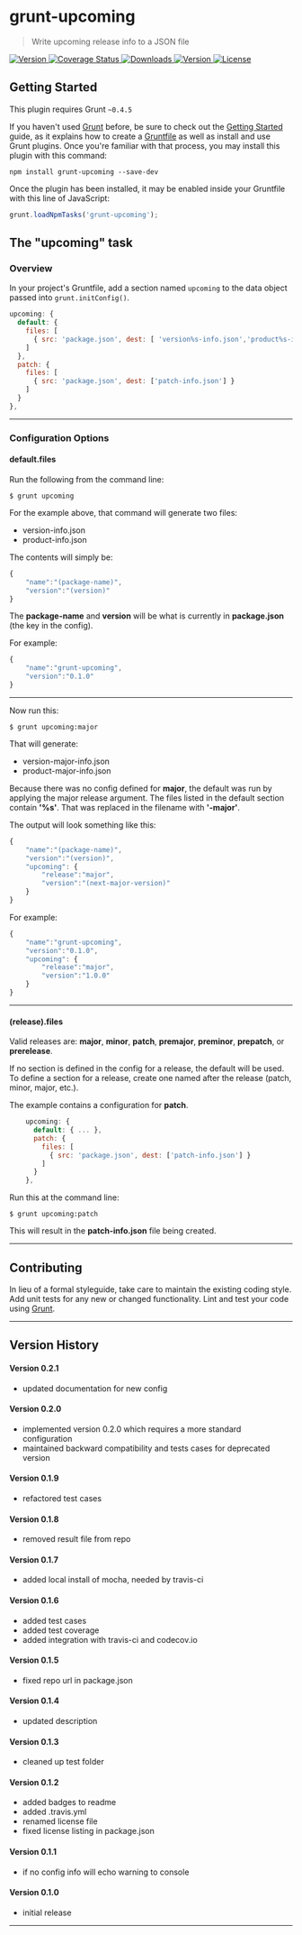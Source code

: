 # grunt-upcoming

> Write upcoming release info to a JSON file

<p align="left">
  <a href="https://travis-ci.org/mitchallen/grunt-upcoming">
    <img src="https://img.shields.io/travis/mitchallen/grunt-upcoming.svg?style=flat-square" alt="Version">
  </a>
  <a href="https://codecov.io/gh/mitchallen/grunt-upcoming">
    <img src="https://codecov.io/gh/mitchallen/grunt-upcoming/branch/master/graph/badge.svg" alt="Coverage Status">
  </a>
  <a href="https://npmjs.org/package/grunt-upcoming">
    <img src="http://img.shields.io/npm/dt/grunt-upcoming.svg?style=flat-square" alt="Downloads">
  </a>
  <a href="https://npmjs.org/package/grunt-upcoming">
    <img src="http://img.shields.io/npm/v/grunt-upcoming.svg?style=flat-square" alt="Version">
  </a>
  <a href="https://npmjs.com/package/grunt-upcoming">
    <img src="https://img.shields.io/npm/l/grunt-upcoming.svg?style=flat-square" alt="License"></a>
  </a>
</p>

## Getting Started
This plugin requires Grunt `~0.4.5`

If you haven't used [Grunt](http://gruntjs.com/) before, be sure to check out the [Getting Started](http://gruntjs.com/getting-started) guide, as it explains how to create a [Gruntfile](http://gruntjs.com/sample-gruntfile) as well as install and use Grunt plugins. Once you're familiar with that process, you may install this plugin with this command:

```shell
npm install grunt-upcoming --save-dev
```

Once the plugin has been installed, it may be enabled inside your Gruntfile with this line of JavaScript:

```js
grunt.loadNpmTasks('grunt-upcoming');
```

## The "upcoming" task

### Overview
In your project's Gruntfile, add a section named `upcoming` to the data object passed into `grunt.initConfig()`.

```js
upcoming: {
  default: {
    files: [
      { src: 'package.json', dest: [ 'version%s-info.json','product%s-info.json' ] }
    ]
  },
  patch: {
    files: [ 
      { src: 'package.json', dest: ['patch-info.json'] }
    ]
  }
},
```

* * *

### Configuration Options

#### default.files

Run the following from the command line:

    $ grunt upcoming
    
For the example above, that command will generate two files:

* version-info.json
* product-info.json

The contents will simply be:

```js
{
	"name":"(package-name)",
	"version":"(version)"
}
```

The __package-name__ and __version__ will be what is currently in __package.json__ (the key in the config).

For example:

```js
{
	"name":"grunt-upcoming",
	"version":"0.1.0"
}
```

* * *

Now run this:

	$ grunt upcoming:major
	
That will generate:

* version-major-info.json
* product-major-info.json

Because there was no config defined for __major__, the default was run by applying the major release argument. The files listed in the default section contain __'%s'__. That was replaced in the filename with __'-major'__.

The output will look something like this:

```js
{
	"name":"(package-name)",
	"version":"(version)",
	"upcoming": {
		"release":"major",
		"version":"(next-major-version)"
	}
}
```

For example:

```js
{
	"name":"grunt-upcoming",
	"version":"0.1.0",
	"upcoming": {
		"release":"major",
		"version":"1.0.0"
	}
}
```

* * *

#### (release).files

Valid releases are:  __major__, __minor__, __patch__, __premajor__, __preminor__, __prepatch__, or __prerelease__.

If no section is defined in the config for a release, the default will be used. To define a section for a release, create one named after the release (patch, minor, major, etc.).

The example contains a configuration for __patch__.

```js
    upcoming: {
      default: { ... },
      patch: {
        files: [ 
          { src: 'package.json', dest: ['patch-info.json'] }
        ]
      }
    },
```

Run this at the command line:

	$ grunt upcoming:patch

This will result in the __patch-info.json__ file being created.


* * *

## Contributing
In lieu of a formal styleguide, take care to maintain the existing coding style. Add unit tests for any new or changed functionality. Lint and test your code using [Grunt](http://gruntjs.com/).

* * *

## Version History

#### Version 0.2.1

* updated documentation for new config

#### Version 0.2.0

* implemented version 0.2.0 which requires a more standard configuration
* maintained backward compatibility and tests cases for deprecated version

#### Version 0.1.9

* refactored test cases

#### Version 0.1.8

* removed result file from repo

#### Version 0.1.7

* added local install of mocha, needed by travis-ci

#### Version 0.1.6

* added test cases
* added test coverage
* added integration with travis-ci and codecov.io

#### Version 0.1.5

* fixed repo url in package.json

#### Version 0.1.4

* updated description

#### Version 0.1.3

* cleaned up test folder

#### Version 0.1.2

* added badges to readme
* added .travis.yml
* renamed license file
* fixed license listing in package.json

#### Version 0.1.1 

* if no config info will echo warning to console

#### Version 0.1.0 

* initial release

* * *
